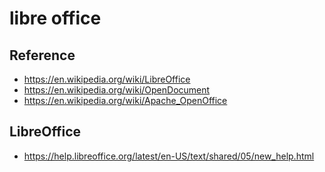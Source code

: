 # libre office


## Reference

* https://en.wikipedia.org/wiki/LibreOffice
* https://en.wikipedia.org/wiki/OpenDocument
* https://en.wikipedia.org/wiki/Apache_OpenOffice


## LibreOffice

* https://help.libreoffice.org/latest/en-US/text/shared/05/new_help.html
